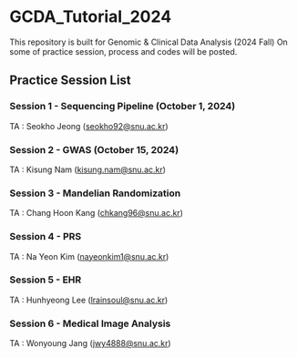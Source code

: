 # GCDA_Tutorial_2024

This repository is built for Genomic & Clinical Data Analysis (2024 Fall) 
On some of practice session, process and codes will be posted.

## Practice Session List
### Session 1 - Sequencing Pipeline (October 1, 2024)
TA : Seokho Jeong (seokho92@snu.ac.kr)

### Session 2 - GWAS (October 15, 2024)
TA : Kisung Nam (kisung.nam@snu.ac.kr)

### Session 3 - Mandelian Randomization
TA : Chang Hoon Kang (chkang96@snu.ac.kr)

### Session 4 - PRS
TA : Na Yeon Kim (nayeonkim1@snu.ac.kr)

### Session 5 - EHR
TA : Hunhyeong Lee (lrainsoul@snu.ac.kr)

### Session 6 - Medical Image Analysis
TA : Wonyoung Jang (jwy4888@snu.ac.kr)
